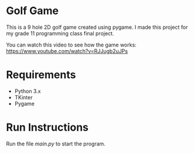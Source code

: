 # Golf Game

This is a 9 hole 2D golf game created using pygame. I made this project for my grade 11 programming class final project. 

You can watch this video to see how the game works: https://www.youtube.com/watch?v=RJJugb2uJPs

# Requirements
- Python 3.x
- TKinter
- Pygame

# Run Instructions
Run the file *main.py* to start the program. 
